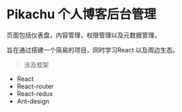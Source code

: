 # Pikachu 个人博客后台管理

页面包括仪表盘，内容管理，权限管理以及元数据管理。

旨在通过搭建一个简易的项目，同时学习React 以及周边生态。



> 涉及框架

- React
- React-router
- React-redux
- Ant-design



